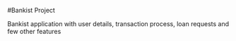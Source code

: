 #Bankist Project

Bankist application with user details, transaction process, loan requests and few other features

